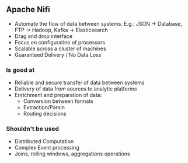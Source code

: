 ## Apache Nifi
- Automate the flow of data between systems.
    E.g.: JSON -> Database, FTP -> Hadoop, Kafka -> Elasticsearch
- Drag and drop interface
- Focus on configuratino of processors
- Scalable across a cluster of machines
- Guaranteed Delivery / No Data Loss

### Is good at
- Reliable and secure transfer of data between systems
- Delivery of data from sources to analytic platforms
- Enrichment and preparation of data:
    - Conversion between formats
    - Extraction/Parsin
    - Routing decisions


### Shouldn't be used
- Distributed Computation
- Complex Event processing
- Joins, rolling windows, aggregations operations
